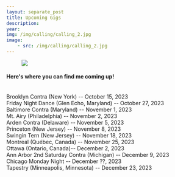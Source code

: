 ```yaml
---
layout: separate_post
title: Upcoming Gigs
description:
year:
img: /img/calling/calling_2.jpg
image:
    - src: /img/calling/calling_2.jpg
---
```

<figure>
  <img class="background-image" src="{{ page.image[0].src}}">
</figure>

  <h4 class="post-description">Here's where you can find me coming up!</h4>
  <br/>
  Brooklyn Contra (New York) -- October 15, 2023
  <br/>
  Friday Night Dance (Glen Echo, Maryland) -- October 27, 2023
  <br/>
  Baltimore Contra (Maryland) -- November 1, 2023
  <br/>
  Mt. Airy (Philadelphia) -- November 2, 2023
  <br/>
  Arden Contra (Delaware) -- November 5, 2023
  <br/>
  Princeton (New Jersey) -- November 8, 2023
  <br/>
  Swingin Tern (New Jersey) -- November 18, 2023
  <br/>
  Montreal (Québec, Canada) -- November 25, 2023
  <br/>
  Ottawa (Ontario, Canada)-- December 2, 2023
  <br/>
  Ann Arbor 2nd Saturday Contra (Michigan) -- December 9, 2023
  <br/>
  Chicago Monday Night -- December ??, 2023
  <br/>
  Tapestry (Minneapolis, Minnesota) -- December 23, 2023
  <br/>
